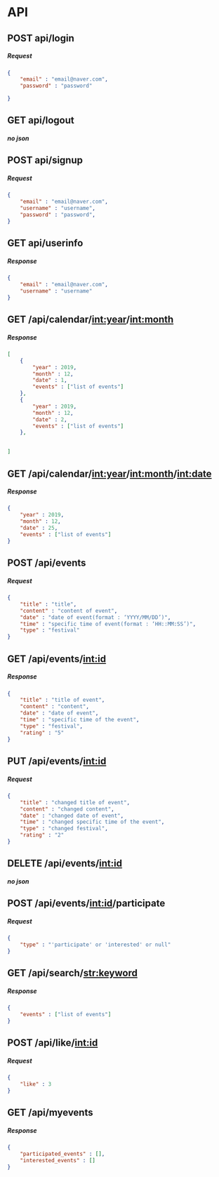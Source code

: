 # API

## POST api/login
##### Request
``` json
{
    "email" : "email@naver.com",
    "password" : "password"

}
```

## GET api/logout
##### no json

## POST api/signup
##### Request
``` json
{
    "email" : "email@naver.com",
    "username" : "username",
    "password" : "password",
}
```
## GET api/userinfo
##### Response
``` json 
{
    "email" : "email@naver.com",
    "username" : "username"
}
```

## GET /api/calendar/<int:year>/<int:month>
##### Response
``` json
[
    {
        "year" : 2019,
        "month" : 12,
        "date" : 1,
        "events" : ["list of events"]
    },
    {
        "year" : 2019,
        "month" : 12,
        "date" : 2,
        "events" : ["list of events"]
    },
    

]
```

## GET /api/calendar/<int:year>/<int:month>/<int:date>
##### Response
``` json
{
    "year" : 2019,
    "month" : 12,
    "date" : 25,
    "events" : ["list of events"]
}
```

## POST /api/events
##### Request
``` json
{
    "title" : "title",
    "content" : "content of event",
    "date" : "date of event(format : ‘YYYY/MM/DD’)",
    "time" : "specific time of event(format : ‘HH::MM:SS’)",
    "type" : "festival"
}
```

## GET /api/events/<int:id>
##### Response
``` json
{
    "title" : "title of event",
    "content" : "content",
    "date" : "date of event",
    "time" : "specific time of the event",
    "type" : "festival",
    "rating" : "5"
}
```

## PUT /api/events/<int:id>
##### Request
``` json
{
    "title" : "changed title of event",
    "content" : "changed content",
    "date" : "changed date of event",
    "time" : "changed specific time of the event",
    "type" : "changed festival",
    "rating" : "2"
}
```

## DELETE /api/events/<int:id>
##### no json

## POST /api/events/<int:id>/participate
##### Request
``` json
{
    "type" : "'participate' or 'interested' or null"
}
```

## GET /api/search/<str:keyword>
##### Response
``` json
{
    "events" : ["list of events"]
}
```

## POST /api/like/<int:id>
##### Request
``` json
{
    "like" : 3
}
```

## GET /api/myevents
##### Response
``` json
{
    "participated_events" : [],
    "interested_events" : []
}
```
